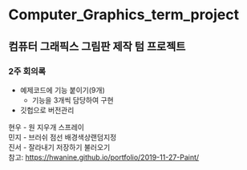 # Computer_Graphics_term_project
## 컴퓨터 그래픽스 그림판 제작 텀 프로젝트

### 2주 회의록 
* 예제코드에 기능 붙이기(9개)
  * 기능을 3개씩 담당하여 구현 
* 깃헙으로 버전관리 



현우 - 원 지우개 스프레이  
민지 - 브러쉬 점선 배경색상랜덤지정  
진서 - 잘라내기 저장하기 불러오기  
참고: https://hwanine.github.io/portfolio/2019-11-27-Paint/  
